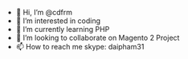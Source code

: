- 👋 Hi, I’m @cdfrm
- 👀 I’m interested in coding
- 🌱 I’m currently learning PHP
- 💞️ I’m looking to collaborate on Magento 2 Project
- 📫 How to reach me skype: daipham31

<!---
cdfrm/cdfrm is a ✨ special ✨ repository because its `README.md` (this file) appears on your GitHub profile.
You can click the Preview link to take a look at your changes.
--->
